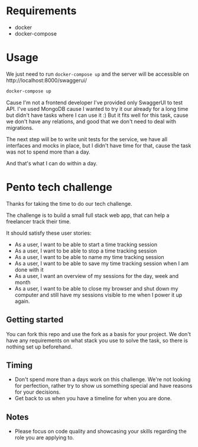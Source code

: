 # Requirements

* docker
* docker-compose

# Usage

We just need to run `docker-compose up` and the server will be accessible on http://localhost:8000/swaggerui/

```bash
docker-compose up
```

Cause I'm not a frontend developer I've provided only SwaggerUI to test API.
I've used MongoDB cause I wanted to try it our already for a long time but didn't have tasks where I can use it :) But it fits well for
this task, cause we don't have any relations, and good that we don't need to deal with migrations.

The next step will be to write unit tests for the service, we have all interfaces and mocks in place, but I didn't have time for that, cause the task was not to spend more than a day.

And that's what I can do within a day.

# Pento tech challenge

Thanks for taking the time to do our tech challenge.

The challenge is to build a small full stack web app, that can help a freelancer track their time.

It should satisfy these user stories:

- As a user, I want to be able to start a time tracking session
- As a user, I want to be able to stop a time tracking session
- As a user, I want to be able to name my time tracking session
- As a user, I want to be able to save my time tracking session when I am done with it
- As a user, I want an overview of my sessions for the day, week and month
- As a user, I want to be able to close my browser and shut down my computer and still have my sessions visible to me when I power it up again.

## Getting started

You can fork this repo and use the fork as a basis for your project. We don't have any requirements on what stack you use to solve the task, so there is nothing set up beforehand.

## Timing

- Don't spend more than a days work on this challenge. We're not looking for perfection, rather try to show us something special and have reasons for your decisions.
- Get back to us when you have a timeline for when you are done.

## Notes

- Please focus on code quality and showcasing your skills regarding the role you are applying to.
